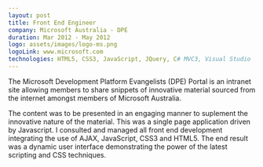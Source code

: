 ```yaml
---
layout: post
title: Front End Engineer
company: Microsoft Australia - DPE
duration: Mar 2012 - May 2012
logo: assets/images/logo-ms.png
logoLink: www.microsoft.com
technologies: HTML5, CSS3, JavaScript, JQuery, C# MVC3, Visual Studio
---
```


The Microsoft Development Platform Evangelists (DPE) Portal is an intranet site allowing members to share snippets of innovative material sourced from the internet amongst members of Microsoft Australia.

The content was to be presented in an engaging manner to suplement the innovative nature of the material. This was a single page application driven by Javascript. I consulted and managed all front end development integrating the use of AJAX, JavaScript, CSS3 and HTML5. The end result was a dynamic user interface demonstrating the power of the latest scripting and CSS techniques.